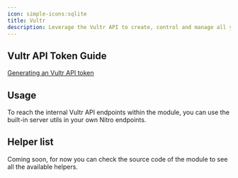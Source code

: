 ```yaml
---
icon: simple-icons:sqlite
title: Vultr
description: Leverage the Vultr API to create, control and manage all your Vultr products over API.
---
```


## Vultr API Token Guide

[Generating an Vultr API token](https://docs.vultr.com/best-practices-for-designing-a-modern-rest-api)

## Usage

To reach the internal Vultr API endpoints within the module, you can use the built-in server utils in your own Nitro endpoints. 

## Helper list

Coming soon, for now you can check the source code of the module to see all the available helpers.